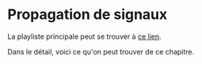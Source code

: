 # Propagation de signaux

La playliste principale peut se trouver à [ce lien](https://youtube.com/playlist?list=PLEABsk5Xlyk4yvV6EGjK4QeJWQbVJKijB).

Dans le détail, voici ce qu'on peut trouver de ce chapitre.

